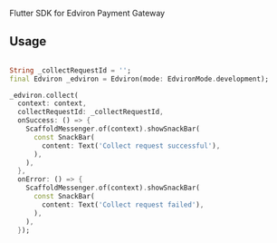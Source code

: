 <!--
This README describes the package. If you publish this package to pub.dev,
this README's contents appear on the landing page for your package.

For information about how to write a good package README, see the guide for
[writing package pages](https://dart.dev/guides/libraries/writing-package-pages).

For general information about developing packages, see the Dart guide for
[creating packages](https://dart.dev/guides/libraries/create-library-packages)
and the Flutter guide for
[developing packages and plugins](https://flutter.dev/developing-packages).
-->

Flutter SDK for Edviron Payment Gateway

<!-- ## Getting started

Generate a Collect Request Id, paste it in the input, click on the collect button -->

## Usage

```dart

String _collectRequestId = '';
final Edviron _edviron = Edviron(mode: EdvironMode.development);

_edviron.collect(
  context: context,
  collectRequestId: _collectRequestId,
  onSuccess: () => {
    ScaffoldMessenger.of(context).showSnackBar(
      const SnackBar(
        content: Text('Collect request successful'),
      ),
    ),
  },
  onError: () => {
    ScaffoldMessenger.of(context).showSnackBar(
      const SnackBar(
        content: Text('Collect request failed'),
      ),
    ),
  });
```
